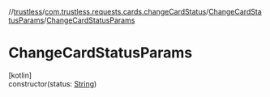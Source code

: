 //[trustless](../../../index.md)/[com.trustless.requests.cards.changeCardStatus](../index.md)/[ChangeCardStatusParams](index.md)/[ChangeCardStatusParams](-change-card-status-params.md)

# ChangeCardStatusParams

[kotlin]\
constructor(status: [String](https://kotlinlang.org/api/latest/jvm/stdlib/kotlin/-string/index.html))
